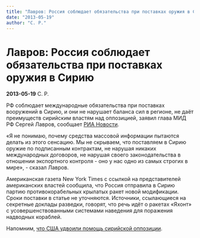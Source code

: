 ```yaml
---
title: "Лавров: Россия соблюдает обязательства при поставках оружия в Сирию"
date: "2013-05-19"
author: "С. Р."
---
```


# Лавров: Россия соблюдает обязательства при поставках оружия в Сирию

**2013-05-19** С. Р.

РФ соблюдает международные обязательства при поставках вооружений в Сирию, и они не нарушает баланса сил в регионе, не даёт преимуществ сирийским властям над оппозицией, заявил глава МИД РФ Сергей Лавров, сообщает [РИА Новости](http://ria.ru/#13689822898614&message=resize&relto=login&action=removeClass&value=registration).

«Я не понимаю, почему средства массовой информации пытаются делать из этого сенсацию. Мы не скрываем, что поставляем в Сирию оружие по подписанным контрактам, не нарушая никаких международных договоров, не нарушая своего законодательства в отношении экспортного контроля - оно у нас одно из самых строгих в мире», - сказал Лавров.

Американская газета New York Times с ссылкой на представителей американских властей сообщила, что Россия отправила в Сирию партию противокорабельных крылатых ракет новой модификации. Сроки поставки в статье не уточняются. Источники, ссылающиеся на секретные доклады разведки, говорят, что речь идёт о ракетах «Яхонт» с усовершенствованными системами наведения для поражения надводных кораблей.

Напомним, [что США удвоили помощь сирийской оппозиции](/6908.md).